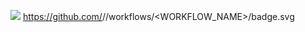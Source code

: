 <a href="https://codeclimate.com/github/Zhlznk/frontend-project-lvl1/maintainability"><img src="https://api.codeclimate.com/v1/badges/0ba060bd47cf967d5193/maintainability" /></a>
https://github.com/<OWNER>/<REPOSITORY>/workflows/<WORKFLOW_NAME>/badge.svg